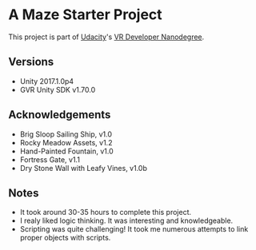 # A Maze Starter Project

This project is part of [Udacity](https://www.udacity.com "Udacity - Be in demand")'s [VR Developer Nanodegree](https://www.udacity.com/course/vr-developer-nanodegree--nd017).

## Versions
- Unity 2017.1.0p4
- GVR Unity SDK v1.70.0

## Acknowledgements
- Brig Sloop Sailing Ship, v1.0 
- Rocky Meadow Assets, v1.2
- Hand-Painted Fountain, v1.0
- Fortress Gate, v1.1
- Dry Stone Wall with Leafy Vines, v1.0b

## Notes
- It took around 30-35 hours to complete this project.
- I realy liked logic thinking. It was interesting and knowledgeable.
- Scripting was quite challenging! It took me numerous attempts to link proper objects with scripts.


